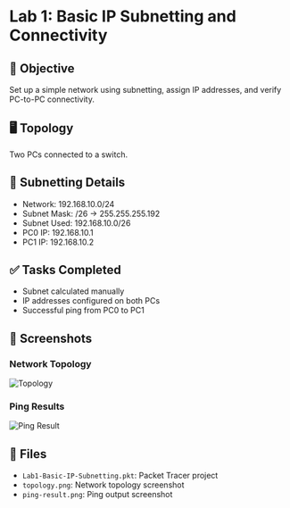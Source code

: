  
# Lab 1: Basic IP Subnetting and Connectivity

## 🎯 Objective
Set up a simple network using subnetting, assign IP addresses, and verify PC-to-PC connectivity.

## 🖥️ Topology
Two PCs connected to a switch.

## 🧮 Subnetting Details
- Network: 192.168.10.0/24
- Subnet Mask: /26 → 255.255.255.192
- Subnet Used: 192.168.10.0/26
- PC0 IP: 192.168.10.1
- PC1 IP: 192.168.10.2

## ✅ Tasks Completed
- Subnet calculated manually
- IP addresses configured on both PCs
- Successful ping from PC0 to PC1

## 📸 Screenshots
### Network Topology  
![Topology](topology.png)

### Ping Results  
![Ping Result](ping-result.png)

## 📁 Files
- `Lab1-Basic-IP-Subnetting.pkt`: Packet Tracer project
- `topology.png`: Network topology screenshot
- `ping-result.png`: Ping output screenshot

